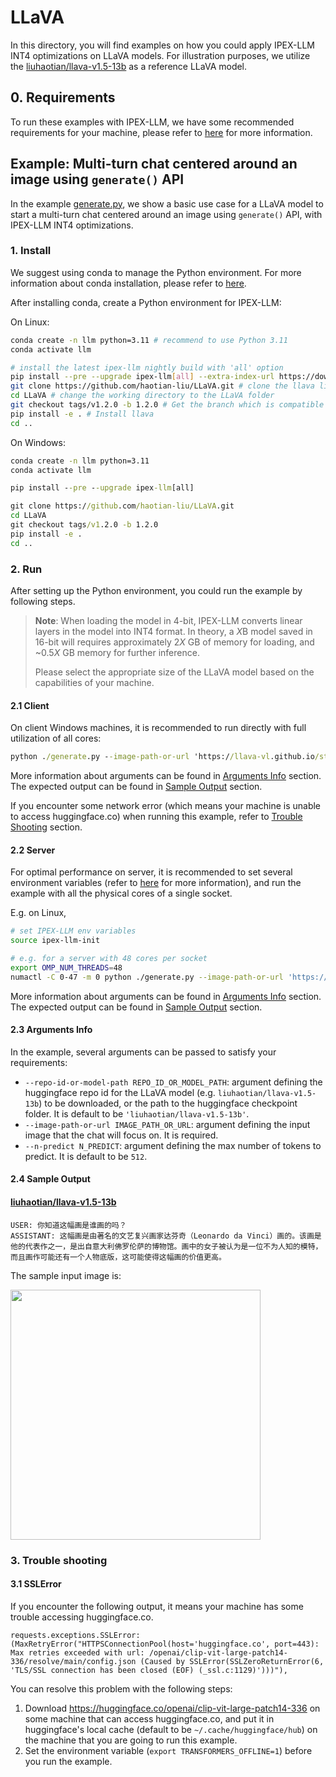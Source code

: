 # LLaVA

In this directory, you will find examples on how you could apply IPEX-LLM INT4 optimizations on LLaVA models. For illustration purposes, we utilize the [liuhaotian/llava-v1.5-13b](https://huggingface.co/liuhaotian/llava-v1.5-13b) as a reference LLaVA model.

## 0. Requirements
To run these examples with IPEX-LLM, we have some recommended requirements for your machine, please refer to [here](../README.md#recommended-requirements) for more information.

## Example: Multi-turn chat centered around an image using `generate()` API
In the example [generate.py](./generate.py), we show a basic use case for a LLaVA model to start a multi-turn chat centered around an image using `generate()` API, with IPEX-LLM INT4 optimizations.
### 1. Install
We suggest using conda to manage the Python environment. For more information about conda installation, please refer to [here](https://conda-forge.org/download/).

After installing conda, create a Python environment for IPEX-LLM:

On Linux:

```bash
conda create -n llm python=3.11 # recommend to use Python 3.11
conda activate llm

# install the latest ipex-llm nightly build with 'all' option
pip install --pre --upgrade ipex-llm[all] --extra-index-url https://download.pytorch.org/whl/cpu
git clone https://github.com/haotian-liu/LLaVA.git # clone the llava libary
cd LLaVA # change the working directory to the LLaVA folder
git checkout tags/v1.2.0 -b 1.2.0 # Get the branch which is compatible with transformers 4.36
pip install -e . # Install llava
cd ..
```

On Windows:

```cmd
conda create -n llm python=3.11
conda activate llm

pip install --pre --upgrade ipex-llm[all]

git clone https://github.com/haotian-liu/LLaVA.git
cd LLaVA
git checkout tags/v1.2.0 -b 1.2.0
pip install -e .
cd ..
```

### 2. Run
After setting up the Python environment, you could run the example by following steps.

> **Note**: When loading the model in 4-bit, IPEX-LLM converts linear layers in the model into INT4 format. In theory, a *X*B model saved in 16-bit will requires approximately 2*X* GB of memory for loading, and ~0.5*X* GB memory for further inference.
>
> Please select the appropriate size of the LLaVA model based on the capabilities of your machine.

#### 2.1 Client
On client Windows machines, it is recommended to run directly with full utilization of all cores:
```cmd
python ./generate.py --image-path-or-url 'https://llava-vl.github.io/static/images/monalisa.jpg'
```
More information about arguments can be found in [Arguments Info](#23-arguments-info) section. The expected output can be found in [Sample Output](#24-sample-output) section.

If you encounter some network error (which means your machine is unable to access huggingface.co) when running this example, refer to [Trouble Shooting](#3-trouble-shooting) section.

#### 2.2 Server
For optimal performance on server, it is recommended to set several environment variables (refer to [here](../README.md#best-known-configuration-on-linux) for more information), and run the example with all the physical cores of a single socket.

E.g. on Linux,
```bash
# set IPEX-LLM env variables
source ipex-llm-init

# e.g. for a server with 48 cores per socket
export OMP_NUM_THREADS=48
numactl -C 0-47 -m 0 python ./generate.py --image-path-or-url 'https://llava-vl.github.io/static/images/monalisa.jpg'
```
More information about arguments can be found in [Arguments Info](#23-arguments-info) section. The expected output can be found in [Sample Output](#24-sample-output) section.

#### 2.3 Arguments Info
In the example, several arguments can be passed to satisfy your requirements:

- `--repo-id-or-model-path REPO_ID_OR_MODEL_PATH`: argument defining the huggingface repo id for the LLaVA model (e.g. `liuhaotian/llava-v1.5-13b`) to be downloaded, or the path to the huggingface checkpoint folder. It is default to be `'liuhaotian/llava-v1.5-13b'`.
- `--image-path-or-url IMAGE_PATH_OR_URL`: argument defining the input image that the chat will focus on. It is required.
- `--n-predict N_PREDICT`: argument defining the max number of tokens to predict. It is default to be `512`.


#### 2.4 Sample Output
#### [liuhaotian/llava-v1.5-13b](https://huggingface.co/liuhaotian/llava-v1.5-13b)

```log
USER: 你知道这幅画是谁画的吗？
ASSISTANT: 这幅画是由著名的文艺复兴画家达芬奇（Leonardo da Vinci）画的。该画是他的代表作之一，是出自意大利佛罗伦萨的博物馆。画中的女子被认为是一位不为人知的模特，而且画作可能还有一个人物底版，这可能使得这幅画的价值更高。
```

The sample input image is:

<a href="https://llava-vl.github.io/static/images/monalisa.jpg"><img width=400px src="https://llava-vl.github.io/static/images/monalisa.jpg" ></a>

### 3. Trouble shooting

#### 3.1 SSLError
If you encounter the following output, it means your machine has some trouble accessing huggingface.co.
```log
requests.exceptions.SSLError: (MaxRetryError("HTTPSConnectionPool(host='huggingface.co', port=443): Max retries exceeded with url: /openai/clip-vit-large-patch14-336/resolve/main/config.json (Caused by SSLError(SSLZeroReturnError(6, 'TLS/SSL connection has been closed (EOF) (_ssl.c:1129)')))"),
```

You can resolve this problem with the following steps:
1. Download https://huggingface.co/openai/clip-vit-large-patch14-336 on some machine that can access huggingface.co, and put it in huggingface's local cache (default to be `~/.cache/huggingface/hub`) on the machine that you are going to run this example.
2. Set the environment variable (`export TRANSFORMERS_OFFLINE=1`) before you run the example.
